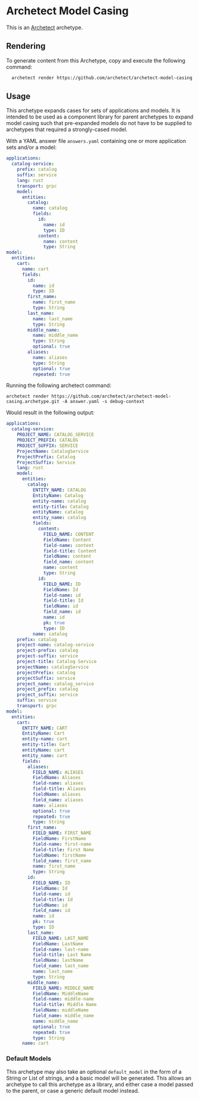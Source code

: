 # Archetect Model Casing

This is an [Archetect](https://archetect.github.io/) archetype.

## Rendering

To generate content from this Archetype, copy and execute the following command:

```sh
  archetect render https://github.com/archetect/archetect-model-casing.archetype.git
```

## Usage

This archetype expands cases for sets of applications and models. It is intended to be used as a component library
for parent archetypes to expand model casing such that pre-expanded models do not have to be supplied to archetypes
that required a strongly-cased model.

With a YAML answer file `answers.yaml` containing one or more application sets and/or a model:

```yaml
applications:
  catalog-service:
    prefix: catalog
    suffix: service
    lang: rust
    transport: grpc
    model:
      entities:
        catalog:
          name: catalog
          fields:
            id:
              name: id
              type: ID
            content:
              name: content
              type: String
model:
  entities:
    cart:
      name: cart
      fields:
        id:
          name: id
          type: ID
        first_name:
          name: first_name
          type: String
        last_name:
          name: last_name
          type: String
        middle_name:
          name: middle_name
          type: String
          optional: true
        aliases:
          name: aliases
          type: String
          optional: true
          repeated: true
```

Running the following archetect command:

```shell
archetect render https://github.com/archetect/archetect-model-casing.archetype.git -A answer.yaml -s debug-context 
```

Would result in the following output:

```yaml
applications:
  catalog-service:
    PROJECT_NAME: CATALOG_SERVICE
    PROJECT_PREFIX: CATALOG
    PROJECT_SUFFIX: SERVICE
    ProjectName: CatalogService
    ProjectPrefix: Catalog
    ProjectSuffix: Service
    lang: rust
    model:
      entities:
        catalog:
          ENTITY_NAME: CATALOG
          EntityName: Catalog
          entity-name: catalog
          entity-title: Catalog
          entityName: catalog
          entity_name: catalog
          fields:
            content:
              FIELD_NAME: CONTENT
              FieldName: Content
              field-name: content
              field-title: Content
              fieldName: content
              field_name: content
              name: content
              type: String
            id:
              FIELD_NAME: ID
              FieldName: Id
              field-name: id
              field-title: Id
              fieldName: id
              field_name: id
              name: id
              pk: true
              type: ID
          name: catalog
    prefix: catalog
    project-name: catalog-service
    project-prefix: catalog
    project-suffix: service
    project-title: Catalog Service
    projectName: catalogService
    projectPrefix: catalog
    projectSuffix: service
    project_name: catalog_service
    project_prefix: catalog
    project_suffix: service
    suffix: service
    transport: grpc
model:
  entities:
    cart:
      ENTITY_NAME: CART
      EntityName: Cart
      entity-name: cart
      entity-title: Cart
      entityName: cart
      entity_name: cart
      fields:
        aliases:
          FIELD_NAME: ALIASES
          FieldName: Aliases
          field-name: aliases
          field-title: Aliases
          fieldName: aliases
          field_name: aliases
          name: aliases
          optional: true
          repeated: true
          type: String
        first_name:
          FIELD_NAME: FIRST_NAME
          FieldName: FirstName
          field-name: first-name
          field-title: First Name
          fieldName: firstName
          field_name: first_name
          name: first_name
          type: String
        id:
          FIELD_NAME: ID
          FieldName: Id
          field-name: id
          field-title: Id
          fieldName: id
          field_name: id
          name: id
          pk: true
          type: ID
        last_name:
          FIELD_NAME: LAST_NAME
          FieldName: LastName
          field-name: last-name
          field-title: Last Name
          fieldName: lastName
          field_name: last_name
          name: last_name
          type: String
        middle_name:
          FIELD_NAME: MIDDLE_NAME
          FieldName: MiddleName
          field-name: middle-name
          field-title: Middle Name
          fieldName: middleName
          field_name: middle_name
          name: middle_name
          optional: true
          repeated: true
          type: String
      name: cart
```

### Default Models

This archetype may also take an optional `default_model` in the form of a String or List of strings, and a basic model 
will be generated.  This allows an archetype to call this archetype as a library, and either case a model passed to the parent,
or case a generic default model instead.